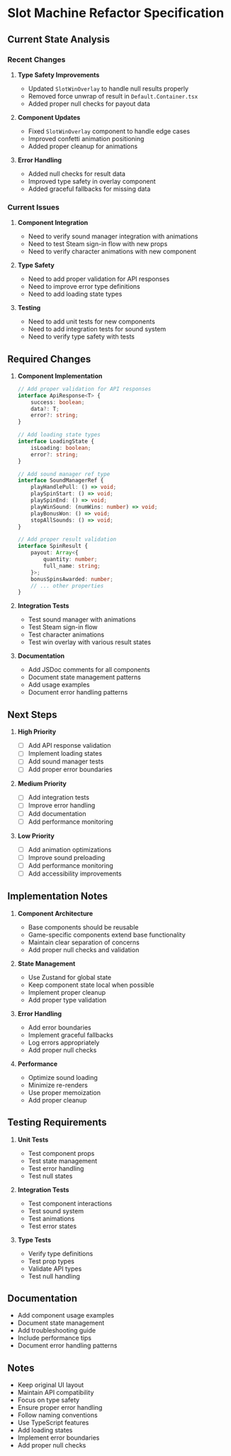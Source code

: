 # Slot Machine Refactor Specification

## Current State Analysis

### Recent Changes

1. **Type Safety Improvements**

    - Updated `SlotWinOverlay` to handle null results properly
    - Removed force unwrap of result in `Default.Container.tsx`
    - Added proper null checks for payout data

2. **Component Updates**

    - Fixed `SlotWinOverlay` component to handle edge cases
    - Improved confetti animation positioning
    - Added proper cleanup for animations

3. **Error Handling**
    - Added null checks for result data
    - Improved type safety in overlay component
    - Added graceful fallbacks for missing data

### Current Issues

1. **Component Integration**

    - Need to verify sound manager integration with animations
    - Need to test Steam sign-in flow with new props
    - Need to verify character animations with new component

2. **Type Safety**

    - Need to add proper validation for API responses
    - Need to improve error type definitions
    - Need to add loading state types

3. **Testing**
    - Need to add unit tests for new components
    - Need to add integration tests for sound system
    - Need to verify type safety with tests

## Required Changes

1. **Component Implementation**

    ```typescript
    // Add proper validation for API responses
    interface ApiResponse<T> {
        success: boolean;
        data?: T;
        error?: string;
    }

    // Add loading state types
    interface LoadingState {
        isLoading: boolean;
        error?: string;
    }

    // Add sound manager ref type
    interface SoundManagerRef {
        playHandlePull: () => void;
        playSpinStart: () => void;
        playSpinEnd: () => void;
        playWinSound: (numWins: number) => void;
        playBonusWon: () => void;
        stopAllSounds: () => void;
    }

    // Add proper result validation
    interface SpinResult {
        payout: Array<{
            quantity: number;
            full_name: string;
        }>;
        bonusSpinsAwarded: number;
        // ... other properties
    }
    ```

2. **Integration Tests**

    - Test sound manager with animations
    - Test Steam sign-in flow
    - Test character animations
    - Test win overlay with various result states

3. **Documentation**
    - Add JSDoc comments for all components
    - Document state management patterns
    - Add usage examples
    - Document error handling patterns

## Next Steps

1. **High Priority**

    - [ ] Add API response validation
    - [ ] Implement loading states
    - [ ] Add sound manager tests
    - [ ] Add proper error boundaries

2. **Medium Priority**

    - [ ] Add integration tests
    - [ ] Improve error handling
    - [ ] Add documentation
    - [ ] Add performance monitoring

3. **Low Priority**
    - [ ] Add animation optimizations
    - [ ] Improve sound preloading
    - [ ] Add performance monitoring
    - [ ] Add accessibility improvements

## Implementation Notes

1. **Component Architecture**

    - Base components should be reusable
    - Game-specific components extend base functionality
    - Maintain clear separation of concerns
    - Add proper null checks and validation

2. **State Management**

    - Use Zustand for global state
    - Keep component state local when possible
    - Implement proper cleanup
    - Add proper type validation

3. **Error Handling**

    - Add error boundaries
    - Implement graceful fallbacks
    - Log errors appropriately
    - Add proper null checks

4. **Performance**
    - Optimize sound loading
    - Minimize re-renders
    - Use proper memoization
    - Add proper cleanup

## Testing Requirements

1. **Unit Tests**

    - Test component props
    - Test state management
    - Test error handling
    - Test null states

2. **Integration Tests**

    - Test component interactions
    - Test sound system
    - Test animations
    - Test error states

3. **Type Tests**
    - Verify type definitions
    - Test prop types
    - Validate API types
    - Test null handling

## Documentation

-   Add component usage examples
-   Document state management
-   Add troubleshooting guide
-   Include performance tips
-   Document error handling patterns

## Notes

-   Keep original UI layout
-   Maintain API compatibility
-   Focus on type safety
-   Ensure proper error handling
-   Follow naming conventions
-   Use TypeScript features
-   Add loading states
-   Implement error boundaries
-   Add proper null checks
